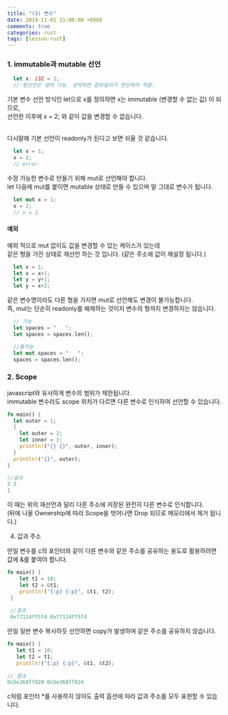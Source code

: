 ```yaml
---
title: "(3) 변수"
date: 2019-11-01 11:00:00 +0900
comments: true
categories: rust
tags: [lesson-rust]
---
```



### 1. immutable과 mutable 선언

```rust
  let x: i32 = 1;
  // 형선언은 생략 가능. 생략하면 컴파일러가 판단하여 적용.
```

    
기본 변수 선언 방식인 let으로 x를 정의하면 x는 immutable (변경할 수 없는 값) 이 되므로, <br>선언한 이후에 x = 2; 와 같이 값을 변경할 수 없습니다.<br><br>

다시말해 기본 선언이 readonly가 된다고 보면 쉬울 것 같습니다.

```rust
  let x = 1; 
  x = 2;
  // error
```


수정 가능한 변수로 만들기 위해 mut로 선언해야 합니다. <br>let 다음에 mut를 붙이면 mutable 상태로 만들 수 있으며 말 그대로 변수가 됩니다.

```rust
  let mut x = 1; 
  x = 2;
  // x = 2
```


#### 예외
 
예외 적으로 mut 없이도 값을 변경할 수 있는 케이스가 있는데 <br>같은 형을 가진 상태로 재선언 하는 것 입니다. (같은 주소에 값이 재설정 됩니다.)

```rust
  let x = 1;
  let x = x+1; 
  let y = y+1;
  let y = x+2;
```


같은 변수명이라도 다른 형을 가지면 mut로 선언해도 변경이 불가능합니다.<br>
즉, mut는 단순히 readonly를 해제하는 것이지 변수의 형까지 변경하지는 않습니다.

```rust
  // 가능
  let spaces = "   ";
  let spaces = spaces.len();

  //불가능
  let mut spaces = "   ";
  spaces = spaces.len();
```


    
### 2. Scope

javascript와 유사하게 변수의 범위가 제한됩니다.<br>
immutable 변수라도 scope 위치가 다르면 다른 변수로 인식하여 선언할 수 있습니다. 

```rust
fn main() {
  let outer = 1;
  {
    let outer = 2;
    let inner = 3;
    println!("{} {}", outer, inner);
  }
  println!("{}", outer);
}

//결과
2 3
1
```

이 때는 위의 재선언과 달리 다른 주소에 저장된 완전히 다른 변수로 인식합니다. <br>
(뒤에 나올 Ownership에 따라 Scope을 벗어나면 Drop 되므로 메모리에서 제거 됩니다.)


4. 값과 주소

만일 변수를 c의 포인터와 같이 다른 변수와 같은 주소를 공유하는 용도로 활용하려면 값에 &를 붙여야 합니다.

```rust
fn main() {
    let t1 = 10;
    let t2 = &t1;
    println!("{:p} {:p}", &t1, t2);
 }
 
 //결과
 0x77114ff5f4 0x77114ff5f4
 ```
 
  
 만일 일반 변수 복사하듯 선언하면 copy가 발생하며 같은 주소를 공유하지 않습니다.
 
 ```rust
fn main() {
    let t1 = 10;
    let t2 = t1;
    println!("{:p} {:p}", &t1, &t2);
    
// 결과
0x5e368ff820 0x5e368ff824
 ```
 
 c처럼 포인터 *를 사용하지 않아도 출력 옵션에 따라 값과 주소를 모두 표현할 수 있습니다.
 
 